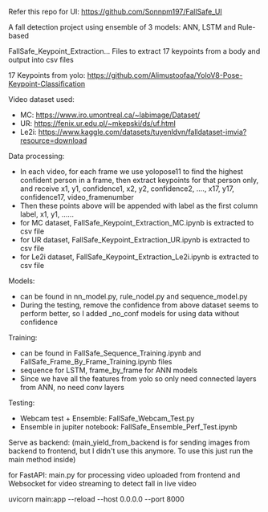 Refer this repo for UI: https://github.com/Sonnpm197/FallSafe_UI

A fall detection project using ensemble of 3 models: ANN, LSTM and Rule-based

FallSafe_Keypoint_Extraction... Files to extract 17 keypoints from a body and output into csv files

17 Keypoints from yolo: https://github.com/Alimustoofaa/YoloV8-Pose-Keypoint-Classification

Video dataset used:

- MC: https://www.iro.umontreal.ca/~labimage/Dataset/
- UR: https://fenix.ur.edu.pl/~mkepski/ds/uf.html
- Le2i: https://www.kaggle.com/datasets/tuyenldvn/falldataset-imvia?resource=download

Data processing:
- In each video, for each frame we use yolopose11 to find the highest confident person in a frame, then extract keypoints for that person only, and receive
x1, y1, confidence1, x2, y2, confidence2, ...., x17, y17, confidence17, video_framenumber
- Then these points above will be appended with label as the first column
label, x1, y1, ......
- for MC dataset, FallSafe_Keypoint_Extraction_MC.ipynb is extracted to csv file
- for UR dataset, FallSafe_Keypoint_Extraction_UR.ipynb is extracted to csv file
- for Le2i dataset, FallSafe_Keypoint_Extraction_Le2i.ipynb is extracted to csv file

Models:
- can be found in nn_model.py, rule_nodel.py and sequence_model.py
- During the testing, remove the confidence from above dataset seems to perform better, so I added _no_conf models for 
using data without confidence

Training:
- can be found in FallSafe_Sequence_Training.ipynb and FallSafe_Frame_By_Frame_Training.ipynb files
- sequence for LSTM, frame_by_frame for ANN models
- Since we have all the features from yolo so only need connected layers from ANN, no need conv layers

Testing:
- Webcam test + Ensemble: FallSafe_Webcam_Test.py
- Ensemble in jupiter notebook: FallSafe_Ensemble_Perf_Test.ipynb

Serve as backend:
(main_yield_from_backend is for sending images from backend to frontend, but I didn't use this anymore. To use this just run the main method inside)


for FastAPI: 
main.py for processing video uploaded from frontend and Websocket for video streaming to detect fall in live video

uvicorn main:app --reload --host 0.0.0.0 --port 8000